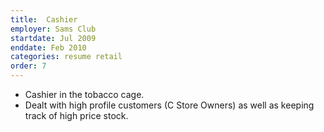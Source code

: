 ```yaml
---
title:  Cashier
employer: Sams Club
startdate: Jul 2009
enddate: Feb 2010
categories: resume retail
order: 7
---
```


  - Cashier in the tobacco cage. 
  - Dealt with high profile customers (C Store Owners) as well as keeping track of high price stock.